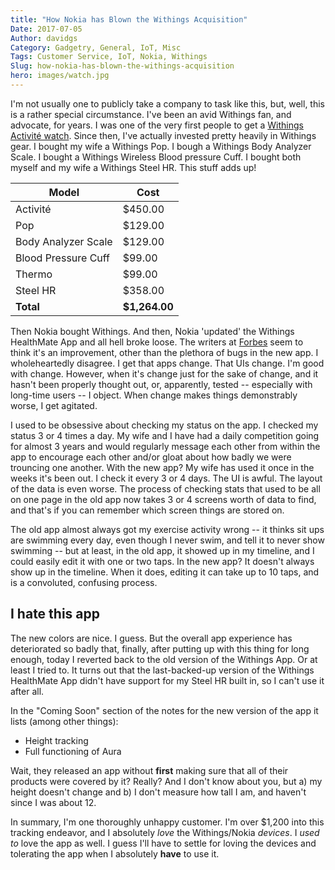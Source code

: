 ```yaml
---
title: "How Nokia has Blown the Withings Acquisition"
Date: 2017-07-05
Author: davidgs
Category: Gadgetry, General, IoT, Misc
Tags: Customer Service, IoT, Nokia, Withings
Slug: how-nokia-has-blown-the-withings-acquisition
hero: images/watch.jpg
---
```


I'm not usually one to publicly take a company to task like this, but, well, this is a rather special circumstance. I've been an avid Withings fan, and advocate, for years. I was one of the very first people to get a [Withings Activité watch](/posts/category/iot/iot-hardware/gadget-freak/). Since then, I've actually invested pretty heavily in Withings gear. I bought my wife a Withings Pop. I bough a Withings Body Analyzer Scale. I bought a Withings Wireless Blood pressure Cuff. I bought both myself and my wife a Withings Steel HR. This stuff adds up!

| Model | Cost |
|----|----|
| Activité | $450.00 |
| Pop | $129.00 |
| Body Analyzer Scale | $129.00 |
| Blood Pressure Cuff | $99.00 |
| Thermo | $99.00 |
| Steel HR | $358.00 |
| **Total** | **$1,264.00** |


Then Nokia bought Withings. And then, Nokia 'updated' the Withings HealthMate App and all hell broke loose. The writers at [Forbes](https://www.forbes.com/sites/davidphelan/2017/06/25/nokia-health-mate-app-for-iphone-and-android-already-has-one-great-improvement/#2c6ddf767df7) seem to think it's an improvement, other than the plethora of bugs in the new app. I wholeheartedly disagree. I get that apps change. That UIs change. I'm good with change. However, when it's change just for the sake of change, and it hasn't been properly thought out, or, apparently, tested -- especially with long-time users -- I object. When change makes things demonstrably worse, I get agitated.

I used to be obsessive about checking my status on the app. I checked my status 3 or 4 times a day. My wife and I have had a daily competition going for almost 3 years and would regularly message each other from within the app to encourage each other and/or gloat about how badly we were trouncing one another. With the new app? My wife has used it once in the weeks it's been out. I check it every 3 or 4 days. The UI is awful. The layout of the data is even worse. The process of checking stats that used to be all on one page in the old app now takes 3 or 4 screens worth of data to find, and that's if you can remember which screen things are stored on. 

The old app almost always got my exercise activity wrong -- it thinks sit ups are swimming every day, even though I never swim, and tell it to never show swimming -- but at least, in the old app, it showed up in my timeline, and I could easily edit it with one or two taps. In the new app? It doesn't always show up in the timeline. When it does, editing it can take up to 10 taps, and is a convoluted, confusing process. 

## I hate this app

The new colors are nice. I guess. But the overall app experience has deteriorated so badly that, finally, after putting up with this thing for long enough, today I reverted back to the old version of the Withings App. Or at least I tried to. It turns out that the last-backed-up version of the Withings HealthMate App didn't have support for my Steel HR built in, so I can't use it after all. 

In the "Coming Soon" section of the notes for the new version of the app it lists (among other things):

- Height tracking
- Full functioning of Aura

Wait, they released an app without **first** making sure that all of their products were covered by it? Really? And I don't know about you, but a) my height doesn't change and b) I don't measure how tall I am, and haven't since I was about 12. 

In summary, I'm one thoroughly unhappy customer. I'm over $1,200 into this tracking endeavor, and I absolutely *love* the Withings/Nokia *devices*. I *used to* love the app as well. I guess I'll have to settle for loving the devices and tolerating the app when I absolutely **have** to use it. 
